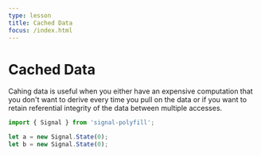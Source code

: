 ```yaml
---
type: lesson
title: Cached Data 
focus: /index.html
---
```


# Cached Data 

Cahing data is useful when you either have an expensive computation that you don't want to derive every time you pull on the data or if you want to retain referential integrity of the data between multiple accesses. 



```js
import { Signal } from 'signal-polyfill';

let a = new Signal.State(0);
let b = new Signal.State(0);
```
